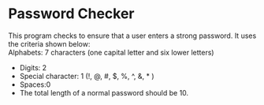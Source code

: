 # Password Checker
This program checks to ensure that a user enters a strong password. It uses the criteria shown below:<br>
Alphabets: 7 characters (one capital letter and six lower letters)<br>
- Digits: 2<br>
- Special character: 1 (!, @, #, $, %, ^, &, * )<br>
- Spaces:0<br>
- The total length of a normal password should be 10.<br>
